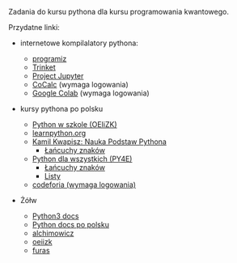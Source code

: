 Zadania do kursu pythona dla kursu programowania kwantowego.

Przydatne linki:

* internetowe kompilalatory pythona:
  - [programiz](https://www.programiz.com/python-programming/online-compiler/)
  - [Trinket](https://trinket.io/python3)
  - [Project Jupyter](https://jupyter.org/)
  - [CoCalc](https://cocalc.com/)  \(wymaga logowania\)
  - [Google Colab](https://colab.research.google.com/)  \(wymaga logowania\)

* kursy pythona po polsku
  - [Python w szkole (OEIiZK)](https://python.oeiizk.waw.pl/)
  - [learnpython.org](https://www.learnpython.org/pl/)
  - [Kamil Kwapisz: Nauka Podstaw Pythona](https://kamil.kwapisz.pl/category/python/nauka-podstaw-pythona/)
    -  [Łańcuchy znaków](https://kamil.kwapisz.pl/nauka-podstaw-python-string)
  - [Python dla wszystkich (PY4E)](https://py4e.pl/)
    - [Łańcuchy znaków](https://py4e.pl/lessons/strings)
    - [Listy](https://py4e.pl/lessons/lists)
  - [codeforia (wymaga logowania)](https://codeforia.com)

* Żółw
  - [Python3 docs](https://docs.python.org/3/library/turtle.html)
  - [Python docs po polsku](https://docs.python.org/pl/dev/library/turtle.html)
  - [alchimowicz](http://alchimowicz.pl/zolw/index.html)
  - [oeiizk](https://python.oeiizk.waw.pl/)
  - [furas](https://blog.furas.pl/rysowanie-w-turtle-trojkat-wstep.html)
